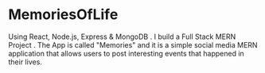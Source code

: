 # MemoriesOfLife
Using React, Node.js, Express &amp; MongoDB . I build a Full Stack MERN Project . The App is called "Memories" and it is a simple social media MERN application that allows users to post interesting events that happened in their lives.
